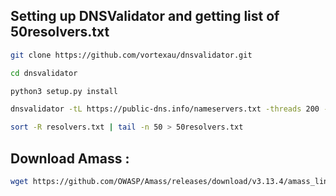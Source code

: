 ## Setting up DNSValidator and getting list of 50resolvers.txt

```sh
git clone https://github.com/vortexau/dnsvalidator.git

cd dnsvalidator

python3 setup.py install

dnsvalidator -tL https://public-dns.info/nameservers.txt -threads 200 -o resolvers.txt

sort -R resolvers.txt | tail -n 50 > 50resolvers.txt
```

## Download Amass :

```sh
wget https://github.com/OWASP/Amass/releases/download/v3.13.4/amass_linux_amd64.zip
```
